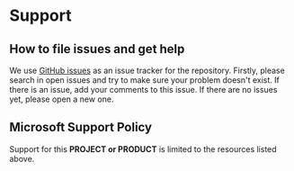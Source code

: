 # Support

## How to file issues and get help

We use [GitHub issues](https://github.com/microsoft/Enterprise-AzureOpenAI/issues) as an issue tracker for the repository. Firstly, please search in open issues and try to make sure your problem doesn't exist. If there is an issue, add your comments to this issue.
If there are no issues yet, please open a new one.

## Microsoft Support Policy

Support for this **PROJECT or PRODUCT** is limited to the resources listed above.
